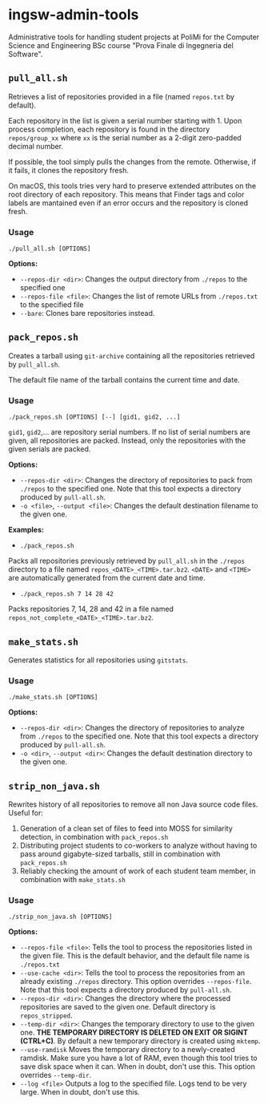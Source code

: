 # ingsw-admin-tools

Administrative tools for handling student projects at PoliMi for the Computer Science and Engineering BSc course "Prova Finale di Ingegneria del Software".

## `pull_all.sh`

Retrieves a list of repositories provided in a file (named `repos.txt` by default).

Each repository in the list is given a serial number starting with 1. Upon process completion, each repository is found in the directory `repos/group_xx` where `xx` is the serial number as a 2-digit zero-padded decimal number.

If possible, the tool simply pulls the changes from the remote. Otherwise, if it fails, it clones the repository fresh.

On macOS, this tools tries very hard to preserve extended attributes on the root directory of each repository. This means that Finder tags and color labels are mantained even if an error occurs and the repository is cloned fresh.

### Usage

`./pull_all.sh [OPTIONS]`

**Options:**

* `--repos-dir <dir>`: Changes the output directory from `./repos` to the specified one
* `--repos-file <file>`: Changes the list of remote URLs from `./repos.txt` to the specified file
* `--bare`: Clones bare repositories instead.

## `pack_repos.sh`

Creates a tarball using `git-archive` containing all the repositories retrieved by `pull_all.sh`.

The default file name of the tarball contains the current time and date.

### Usage

`./pack_repos.sh [OPTIONS] [--] [gid1, gid2, ...]`

`gid1`, `gid2`,... are repository serial numbers. If no list of serial numbers are given, all repositories are packed. Instead, only the repositories with the given serials are packed.

**Options:**

* `--repos-dir <dir>`: Changes the directory of repositories to pack from `./repos` to the specified one. Note that this tool expects a directory produced by `pull-all.sh`.
* `-o <file>`, `--output <file>`: Changes the default destination filename to the given one.

**Examples:**

* `./pack_repos.sh`

Packs all repositories previously retrieved by `pull_all.sh` in the `./repos` directory to a file named `repos_<DATE>_<TIME>.tar.bz2`. `<DATE>` and `<TIME>` are automatically generated from the current date and time.

* `./pack_repos.sh 7 14 28 42`

Packs repositories 7, 14, 28 and 42 in a file named `repos_not_complete_<DATE>_<TIME>.tar.bz2`.


## `make_stats.sh`

Generates statistics for all repositories using `gitstats`.

### Usage

`./make_stats.sh [OPTIONS]`

**Options:**

* `--repos-dir <dir>`: Changes the directory of repositories to analyze from `./repos` to the specified one. Note that this tool expects a directory produced by `pull-all.sh`.
* `-o <dir>`, `--output <dir>`: Changes the default destination directory to the given one.

## `strip_non_java.sh`

Rewrites history of all repositories to remove all non Java source code files. Useful for:

1. Generation of a clean set of files to feed into MOSS for similarity detection, in combination with `pack_repos.sh`
2. Distributing project students to co-workers to analyze without having to pass around gigabyte-sized tarballs, still in combination with `pack_repos.sh`
3. Reliably checking the amount of work of each student team member, in combination with `make_stats.sh`

### Usage

`./strip_non_java.sh [OPTIONS]`

**Options:**

* `--repos-file <file>`: Tells the tool to process the repositories listed in the given file. This is the default behavior, and the default file name is `./repos.txt`
* `--use-cache <dir>`: Tells the tool to process the repositories from an already existing `./repos` directory. This option overrides `--repos-file`. Note that this tool expects a directory produced by `pull-all.sh`.
* `--repos-dir <dir>`: Changes the directory where the processed repositories are saved to the given one. Default directory is `repos_stripped`.
* `--temp-dir <dir>`: Changes the temporary directory to use to the given one. **THE TEMPORARY DIRECTORY IS DELETED ON EXIT OR SIGINT (CTRL+C)**. By default a new temporary directory is created using `mktemp`.
* `--use-ramdisk` Moves the temporary directory to a newly-created ramdisk. Make sure you have a lot of RAM, even though this tool tries to save disk space when it can. When in doubt, don't use this. This option overrides `--temp-dir`.
* `--log <file>` Outputs a log to the specified file. Logs tend to be very large. When in doubt, don't use this.